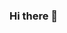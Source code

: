 ### Hi there 👋

<!--
**threysi/threysi** is a ✨ _special_ ✨ repository because its `README.md` (this file) appears on your GitHub profile.

Here are some ideas to get you started:

- 🔭 I’m currently working at school
- 🌱 I’m currently learning about programming
- 🤔 I’m looking for help with codes, very help!
- 📫 How to reach me: Brazil
- 😄 Pronouns: she/her
I have a degree in pedagogy and history
- Insta: @threysicarla
![] (https://media1.tenor.com/m/fDIsQhwUb6IAAAAC/champaign-windy.gif)
-->
